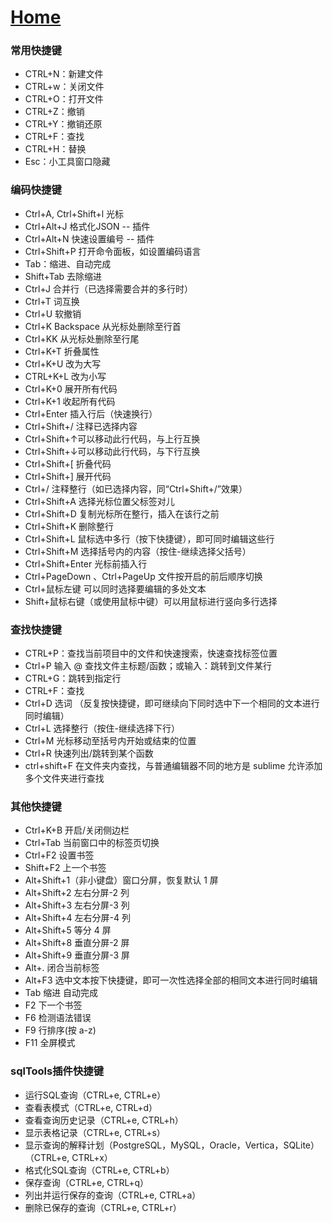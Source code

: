 # [Home](../README.md)
### 常用快捷键
- CTRL+N：新建文件
- CTRL+w：关闭文件
- CTRL+O：打开文件
- CTRL+Z：撤销
- CTRL+Y：撤销还原
- CTRL+F：查找
- CTRL+H：替换
- Esc：小工具窗口隐藏
 

### 编码快捷键
- Ctrl+A, Ctrl+Shift+l 光标
- Ctrl+Alt+J 格式化JSON -- 插件
- Ctrl+Alt+N 快速设置编号 -- 插件
- Ctrl+Shift+P 打开命令面板，如设置编码语言
- Tab：缩进、自动完成
- Shift+Tab 去除缩进
- Ctrl+J 合并行（已选择需要合并的多行时）
- Ctrl+T 词互换
- Ctrl+U 软撤销
- Ctrl+K Backspace 从光标处删除至行首
- Ctrl+KK 从光标处删除至行尾
- Ctrl+K+T 折叠属性
- Ctrl+K+U 改为大写
- CTRL+K+L 改为小写
- Ctrl+K+0 展开所有代码
- Ctrl+K+1 收起所有代码
- Ctrl+Enter 插入行后（快速换行）
- Ctrl+Shift+/ 注释已选择内容
- Ctrl+Shift+↑可以移动此行代码，与上行互换
- Ctrl+Shift+↓可以移动此行代码，与下行互换
- Ctrl+Shift+[ 折叠代码
- Ctrl+Shift+] 展开代码
- Ctrl+/ 注释整行（如已选择内容，同“Ctrl+Shift+/”效果）
- Ctrl+Shift+A 选择光标位置父标签对儿
- Ctrl+Shift+D 复制光标所在整行，插入在该行之前
- Ctrl+Shift+K 删除整行
- Ctrl+Shift+L 鼠标选中多行（按下快捷键），即可同时编辑这些行
- Ctrl+Shift+M 选择括号内的内容（按住-继续选择父括号）
- Ctrl+Shift+Enter 光标前插入行
- Ctrl+PageDown 、Ctrl+PageUp 文件按开启的前后顺序切换
- Ctrl+鼠标左键 可以同时选择要编辑的多处文本
- Shift+鼠标右键（或使用鼠标中键）可以用鼠标进行竖向多行选择
 

### 查找快捷键
- CTRL+P：查找当前项目中的文件和快速搜索，快速查找标签位置
- Ctrl+P 输入 @ 查找文件主标题/函数；或输入：跳转到文件某行
- CTRL+G：跳转到指定行
- CTRL+F：查找
- Ctrl+D 选词 （反复按快捷键，即可继续向下同时选中下一个相同的文本进行同时编辑）
- Ctrl+L 选择整行（按住-继续选择下行）
- Ctrl+M 光标移动至括号内开始或结束的位置
- Ctrl+R 快速列出/跳转到某个函数
- ctrl+shift+F 在文件夹内查找，与普通编辑器不同的地方是 sublime 允许添加多个文件夹进行查找

### 其他快捷键
- Ctrl+K+B 开启/关闭侧边栏
- Ctrl+Tab 当前窗口中的标签页切换
- Ctrl+F2 设置书签
- Shift+F2 上一个书签
- Alt+Shift+1（非小键盘）窗口分屏，恢复默认 1 屏
- Alt+Shift+2 左右分屏-2 列
- Alt+Shift+3 左右分屏-3 列
- Alt+Shift+4 左右分屏-4 列
- Alt+Shift+5 等分 4 屏
- Alt+Shift+8 垂直分屏-2 屏
- Alt+Shift+9 垂直分屏-3 屏
- Alt+. 闭合当前标签
- Alt+F3 选中文本按下快捷键，即可一次性选择全部的相同文本进行同时编辑
- Tab 缩进 自动完成
- F2 下一个书签
- F6 检测语法错误
- F9 行排序(按 a-z)
- F11 全屏模式

### sqlTools插件快捷键
- 运行SQL查询（CTRL+e, CTRL+e）
- 查看表模式（CTRL+e, CTRL+d）
- 查看查询历史记录（CTRL+e, CTRL+h）
- 显示表格记录（CTRL+e, CTRL+s）
- 显示查询的解释计划（PostgreSQL，MySQL，Oracle，Vertica，SQLite）（CTRL+e, CTRL+x）
- 格式化SQL查询（CTRL+e, CTRL+b）
- 保存查询（CTRL+e, CTRL+q）
- 列出并运行保存的查询（CTRL+e, CTRL+a）
- 删除已保存的查询（CTRL+e, CTRL+r）
	